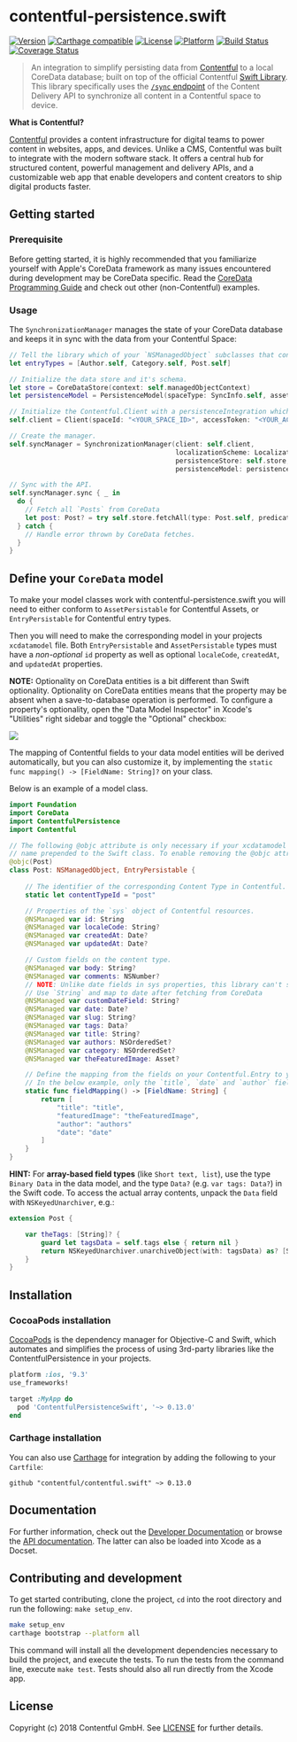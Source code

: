 # contentful-persistence.swift

[![Version](https://img.shields.io/cocoapods/v/ContentfulPersistenceSwift.svg?style=flat)](http://cocoadocs.org/docsets/ContentfulPersistenceSwift)
[![Carthage compatible](https://img.shields.io/badge/Carthage-compatible-4BC51D.svg?style=flat)](https://github.com/Carthage/Carthage)
[![License](https://img.shields.io/cocoapods/l/ContentfulPersistenceSwift.svg?style=flat)](http://cocoadocs.org/docsets/ContentfulPersistenceSwift)
[![Platform](https://img.shields.io/cocoapods/p/ContentfulPersistenceSwift.svg?style=flat)](http://cocoadocs.org/docsets/ContentfulPersistenceSwift)
[![Build Status](https://img.shields.io/travis/contentful/contentful-persistence.swift/master.svg?style=flat)](https://travis-ci.org/contentful/contentful-persistence.swift)
[![Coverage Status](https://img.shields.io/coveralls/contentful/contentful-persistence.swift.svg)](https://coveralls.io/github/contentful/contentful-persistence.swift)

> An integration to simplify persisting data from [Contentful][1] to a local CoreData database; built on top of the official Contentful [Swift Library][2]. This library specifically uses the [`/sync` endpoint][7] of the Content Delivery API to synchronize all content in a Contentful space to device.

**What is Contentful?**

[Contentful][1] provides a content infrastructure for digital teams to power content in websites, apps, and devices. Unlike a CMS, Contentful was built to integrate with the modern software stack. It offers a central hub for structured content, powerful management and delivery APIs, and a customizable web app that enable developers and content creators to ship digital products faster.

## Getting started

### Prerequisite

Before getting started, it is highly recommended that you familiarize yourself with Apple's CoreData framework as many issues encountered during development may be CoreData specific. Read the [CoreData Programming Guide](https://developer.apple.com/library/content/documentation/Cocoa/Conceptual/CoreData/index.html) and check out other (non-Contentful) examples. 

### Usage 

The `SynchronizationManager` manages the state of your CoreData database and keeps it in sync with the data from your Contentful Space:

```swift
// Tell the library which of your `NSManagedObject` subclasses that conform to `EntryPersistable` should be used when mapping API resonses to CoreData entities.
let entryTypes = [Author.self, Category.self, Post.self]

// Initialize the data store and it's schema.
let store = CoreDataStore(context: self.managedObjectContext)
let persistenceModel = PersistenceModel(spaceType: SyncInfo.self, assetType: Asset.self, entryTypes: entryTypes)

// Initialize the Contentful.Client with a persistenceIntegration which will receive messages about changes when calling `sync methods`
self.client = Client(spaceId: "<YOUR_SPACE_ID>", accessToken: "<YOUR_ACCESS_TOKEN>")

// Create the manager.
self.syncManager = SynchronizationManager(client: self.client,
                                          localizationScheme: LocalizationScheme.all, // Save data for all locales your space supports.
                                          persistenceStore: self.store, 
                                          persistenceModel: persistenceModel)

// Sync with the API. 
self.syncManager.sync { _ in
  do {
    // Fetch all `Posts` from CoreData
    let post: Post? = try self.store.fetchAll(type: Post.self, predicate: NSPredicate(value: true))
  } catch {
    // Handle error thrown by CoreData fetches.
  }
}
```

## Define your `CoreData` model

To make your model classes work with contentful-persistence.swift you will need to either conform to `AssetPersistable` for Contentful Assets, or `EntryPersistable` for Contentful entry types.

Then you will need to make the corresponding model in your projects `xcdatamodel` file. Both `EntryPersistable` and `AssetPersistable` types must have a _non-optional_ `id` property as well as optional `localeCode`, `createdAt`, and `updatedAt` properties.

**NOTE:** Optionality on CoreData entities is a bit different than Swift optionality. Optionality on CoreData entities means that the property may be absent when a save-to-database operation is performed. To configure a property's optionality, open the "Data Model Inspector" in Xcode's "Utilities" right sidebar and toggle the "Optional" checkbox:

![](Screenshots/CoreDataOptionality.png)

The mapping of Contentful fields to your data model entities will be derived automatically, but you can also customize it, by implementing the `static func mapping() -> [FieldName: String]?` on your class.

Below is an example of a model class. 

```swift
import Foundation
import CoreData
import ContentfulPersistence
import Contentful

// The following @objc attribute is only necessary if your xcdatamodel Default configuration doesn't have your module
// name prepended to the Swift class. To enable removing the @objc attribute, change the Class for your entity to `ModuleName.Post`
@objc(Post) 
class Post: NSManagedObject, EntryPersistable {
      
    // The identifier of the corresponding Content Type in Contentful.
    static let contentTypeId = "post"

    // Properties of the `sys` object of Contentful resources.
    @NSManaged var id: String
    @NSManaged var localeCode: String?
    @NSManaged var createdAt: Date? 
    @NSManaged var updatedAt: Date?

    // Custom fields on the content type.
    @NSManaged var body: String?
    @NSManaged var comments: NSNumber?
    // NOTE: Unlike date fields in sys properties, this library can't store `Date` for custom fields.
    // Use `String` and map to date after fetching from CoreData
    @NSManaged var customDateField: String? 
    @NSManaged var date: Date?
    @NSManaged var slug: String?
    @NSManaged var tags: Data?
    @NSManaged var title: String?
    @NSManaged var authors: NSOrderedSet?
    @NSManaged var category: NSOrderedSet?
    @NSManaged var theFeaturedImage: Asset?

    // Define the mapping from the fields on your Contentful.Entry to your model class. 
    // In the below example, only the `title`, `date` and `author` fields and `featuredImage` link will be populated.
    static func fieldMapping() -> [FieldName: String] {
        return [
            "title": "title",
            "featuredImage": "theFeaturedImage",
            "author": "authors"
            "date": "date"
        ]    
    }
}
```

**HINT:** For **array-based field types** (like `Short text, list`), use the type `Binary Data` in the data model, and the type `Data?` (e.g. `var tags: Data?`) in the Swift code. To access the actual array contents, unpack the `Data` field with `NSKeyedUnarchiver`, e.g.:

```swift
extension Post {

    var theTags: [String]? {
        guard let tagsData = self.tags else { return nil }
        return NSKeyedUnarchiver.unarchiveObject(with: tagsData) as? [String]
    }
}
```

## Installation

### CocoaPods installation

[CocoaPods][5] is the dependency manager for Objective-C and Swift, which automates and simplifies the process of using 3rd-party libraries like the ContentfulPersistence in your projects.

```ruby
platform :ios, '9.3'
use_frameworks!

target :MyApp do
  pod 'ContentfulPersistenceSwift', '~> 0.13.0'
end
```

### Carthage installation

You can also use [Carthage][6] for integration by adding the following to your `Cartfile`:

```
github "contentful/contentful.swift" ~> 0.13.0
```

## Documentation

For further information, check out the [Developer Documentation][4] or browse the [API documentation][3]. The latter can also be loaded into Xcode as a Docset.

## Contributing and development

To get started contributing, clone the project, `cd` into the root directory and run the following: `make setup_env`.

```bash
make setup_env
carthage bootstrap --platform all
```

This command will install all the development dependencies necessary to build the project, and execute the tests. To run the tests from the command line, execute `make test`. Tests should also all run directly from the Xcode app.

## License

Copyright (c) 2018 Contentful GmbH. See [LICENSE](LICENSE) for further details.

[1]: https://www.contentful.com
[2]: https://github.com/contentful/contentful.swift
[3]: http://cocoadocs.org/docsets/ContentfulPersistenceSwift/
[4]: https://www.contentful.com/developers/docs/references/content-delivery-api/
[5]: https://cocoapods.org/
[6]: https://github.com/Carthage/Carthage
[7]: https://www.contentful.com/developers/docs/references/content-delivery-api/#/reference/synchronization
